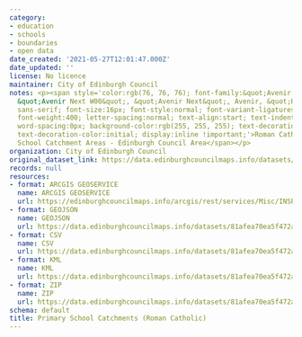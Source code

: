 ```yaml
---
category:
- education
- schools
- boundaries
- open data
date_created: '2021-05-27T12:01:47.000Z'
date_updated: ''
license: No licence
maintainer: City of Edinburgh Council
notes: <p><span style='color:rgb(76, 76, 76); font-family:&quot;Avenir Next W01&quot;,
  &quot;Avenir Next W00&quot;, &quot;Avenir Next&quot;, Avenir, &quot;Helvetica Neue&quot;,
  sans-serif; font-size:16px; font-style:normal; font-variant-ligatures:normal; font-variant-caps:normal;
  font-weight:400; letter-spacing:normal; text-align:start; text-indent:0px; text-transform:none;
  word-spacing:0px; background-color:rgb(255, 255, 255); text-decoration-style:initial;
  text-decoration-color:initial; display:inline !important;'>Roman Catholic Primary
  School Catchment Areas - Edinburgh Council Area</span></p>
organization: City of Edinburgh Council
original_dataset_link: https://data.edinburghcouncilmaps.info/datasets/81afea70ea5f472a99a9a0c08edf336c_21
records: null
resources:
- format: ARCGIS GEOSERVICE
  name: ARCGIS GEOSERVICE
  url: https://edinburghcouncilmaps.info/arcgis/rest/services/Misc/INSPIRE/MapServer/21
- format: GEOJSON
  name: GEOJSON
  url: https://data.edinburghcouncilmaps.info/datasets/81afea70ea5f472a99a9a0c08edf336c_21.geojson?outSR=%7B%22latestWkid%22%3A27700%2C%22wkid%22%3A27700%7D
- format: CSV
  name: CSV
  url: https://data.edinburghcouncilmaps.info/datasets/81afea70ea5f472a99a9a0c08edf336c_21.csv?outSR=%7B%22latestWkid%22%3A27700%2C%22wkid%22%3A27700%7D
- format: KML
  name: KML
  url: https://data.edinburghcouncilmaps.info/datasets/81afea70ea5f472a99a9a0c08edf336c_21.kml?outSR=%7B%22latestWkid%22%3A27700%2C%22wkid%22%3A27700%7D
- format: ZIP
  name: ZIP
  url: https://data.edinburghcouncilmaps.info/datasets/81afea70ea5f472a99a9a0c08edf336c_21.zip?outSR=%7B%22latestWkid%22%3A27700%2C%22wkid%22%3A27700%7D
schema: default
title: Primary School Catchments (Roman Catholic)
---
```

